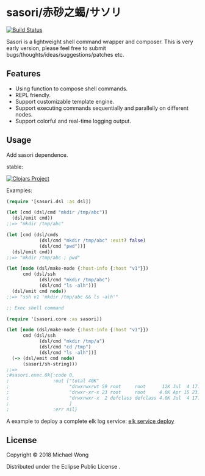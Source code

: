 # sasori/赤砂之蝎/サソリ 
[![Build Status](https://travis-ci.org/defclass/sasori.svg?branch=master)](https://travis-ci.org/defclass/sasori)

Sasori is a lightweight shell command wrapper and composer. This is very early version, please feel free to submit bugs/thoughts/ideas/suggestions/patches etc.

## Features

* Using function to compose shell commands.
* REPL friendly.
* Support customizable template engine. 
* Support executing commands sequentially and parallelly on different nodes.
* Support colorful and real-time logging output. 

## Usage

Add sasori dependence.

stable:

[![Clojars Project](https://img.shields.io/clojars/v/defclass/sasori.svg)](https://clojars.org/defclass/sasori)

Examples:

```clojure
(require '[sasori.dsl :as dsl])

(let [cmd (dsl/cmd "mkdir /tmp/abc")]
  (dsl/emit cmd))
;;=> "mkdir /tmp/abc"

(let [cmd (dsl/cmds
            (dsl/cmd "mkdir /tmp/abc" :exit? false)
            (dsl/cmd "pwd"))]
  (dsl/emit cmd))
;;=> "mkdir /tmp/abc ; pwd"

(let [node (dsl/make-node {:host-info {:host "v1"}})
      cmd (dsl/ssh
            (dsl/cmd "mkdir /tmp/abc")
            (dsl/cmd "ls -alh"))]
  (dsl/emit cmd node))
;;=> "ssh v1 'mkdir /tmp/abc && ls -alh'"

;; Exec shell command

(require '[sasori.core :as sasori])

(let [node (dsl/make-node {:host-info {:host "v1"}})
      cmd (dsl/ssh
            (dsl/cmd "mkdir /tmp/a")
            (dsl/cmd "cd /tmp")
            (dsl/cmd "ls -alh"))]
  (-> (dsl/emit cmd node)
      (sasori/sh-string)))
;;=>
;#sasori.exec.Ok{:code 0,
;                :out ["total 40K"
;                      "drwxrwxrwt 59 root     root      12K Jul  4 17:56 ."
;                      "drwxr-xr-x 23 root     root     4.0K Apr 15 23:10 .."
;                      "drwxrwxr-x  2 defclass defclass 4.0K Jul  4 17:56 a"
;                      ]
;                :err nil}
```

A example to deploy a complete elk log service: [elk service deploy](https://github.com/defclass/sasori/blob/master/examples/src/examples/elk/core.clj)

## License

Copyright © 2018 Michael Wong

Distributed under the Eclipse Public License .
